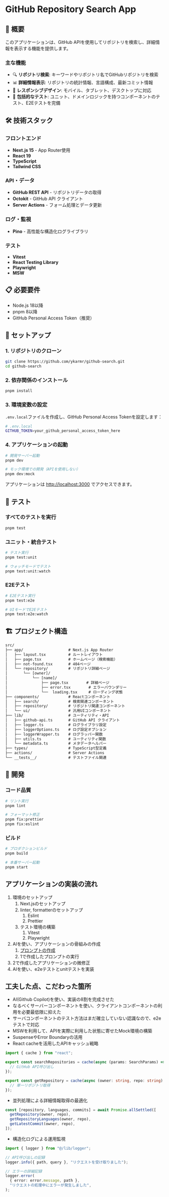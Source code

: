 # GitHub Repository Search App

## 🚀 概要

このアプリケーションは、GitHub APIを使用してリポジトリを検索し、詳細情報を表示する機能を提供します。

### 主な機能

- 🔍 **リポジトリ検索**: キーワードやリポジトリ名でGitHubリポジトリを検索
- 📊 **詳細情報表示**: リポジトリの統計情報、言語構成、最新コミット情報
- 📱 **レスポンシブデザイン**: モバイル、タブレット、デスクトップに対応
- 🧪 **包括的なテスト**: ユニット、ドメインロジックを持つコンポーネントのテスト、E2Eテストを完備

## 🛠 技術スタック

### フロントエンド

- **Next.js 15** - App Router使用
- **React 19**
- **TypeScript**
- **Tailwind CSS**

### API・データ

- **GitHub REST API** - リポジトリデータの取得
- **Octokit** - GitHub API クライアント
- **Server Actions** - フォーム処理とデータ更新

### ログ・監視

- **Pino** - 高性能な構造化ログライブラリ

### テスト

- **Vitest**
- **React Testing Library**
- **Playwright**
- **MSW**

## 📋 必要要件

- Node.js 18以降
- pnpm 8以降
- GitHub Personal Access Token（推奨）

## 🚀 セットアップ

### 1. リポジトリのクローン

```bash
git clone https://github.com/ykarmr/github-search.git
cd github-search
```

### 2. 依存関係のインストール

```bash
pnpm install
```

### 3. 環境変数の設定

`.env.local`ファイルを作成し、GitHub Personal Access Tokenを設定します：

```bash
# .env.local
GITHUB_TOKEN=your_github_personal_access_token_here
```

### 4. アプリケーションの起動

```bash
# 開発サーバー起動
pnpm dev

# モック環境での開発（APIを使用しない）
pnpm dev:mock
```

アプリケーションは <http://localhost:3000> でアクセスできます。

## 🧪 テスト

### すべてのテストを実行

```bash
pnpm test
```

### ユニット・統合テスト

```bash
# テスト実行
pnpm test:unit

# ウォッチモードでテスト
pnpm test:unit:watch
```

### E2Eテスト

```bash
# E2Eテスト実行
pnpm test:e2e

# UIモードでE2Eテスト
pnpm test:e2e:watch
```

## 🏗 プロジェクト構造

```txt
src/
├── app/                    # Next.js App Router
│   ├── layout.tsx          # ルートレイアウト
│   ├── page.tsx            # ホームページ（検索機能）
│   ├── not-found.tsx       # 404ページ
│   └── repository/         # リポジトリ詳細ページ
│       └── [owner]/
│           └── [name]/
│               ├── page.tsx        # 詳細ページ
│               ├── error.tsx        # エラーバウンダリー
│               └──  loading.tsx     # ローディング状態
├── components/             # Reactコンポーネント
│   ├── search/             # 検索関連コンポーネント
│   ├── repository/         # リポジトリ関連コンポーネント
│   └── ui/                 # 汎用UIコンポーネント
├── lib/                    # ユーティリティ・API
│   ├── github-api.ts       # GitHub API クライアント
│   ├── logger.ts           # ログライブラリ設定
│   ├── loggerOptions.ts    # ログ設定オプション
│   ├── loggerWrapper.ts    # ログラッパー関数
│   ├── utils.ts            # ユーティリティ関数
│   └── metadata.ts         # メタデータヘルパー
├── types/                  # TypeScript型定義
├── actions/                # Server Actions
└── __tests__/              # テストファイル関連
```

## 🔧 開発

### コード品質

```bash
# リント実行
pnpm lint

# フォーマット修正
pnpm fix:prettier
pnpm fix:eslint
```

### ビルド

```bash
# プロダクションビルド
pnpm build

# 本番サーバー起動
pnpm start
```

## アプリケーションの実装の流れ

1. 環境のセットアップ
   1. Next.jsのセットアップ
   2. linter, formatterのセットアップ
      1. Eslint
      2. Prettier
   3. テスト環境の構築
      1. Vitest
      2. Playwright
2. AIを使い、アプリケーションの骨組みの作成
   1. [プロンプトの作成](./prompt.md)
   2. 1で作成したプロンプトの実行
3. 2で作成したアプリケーションの微修正
4. AIを使い、e2eテストとunitテストを実装

## 工夫した点、こだわった箇所

- AI(Github Copilot)を使い、実装の8割を完成させた
- なるべくサーバーコンポーネントを使い、クライアントコンポーネントの利用を必要最低限に抑えた
- サーバコンポーネントのテスト方法はまだ確立していない認識なので、e2eテストで対応
- MSWを利用して、APIを実際に利用した状態に寄せたMock環境の構築
- SuspenseやError Boundaryの活用
- React cacheを活用したAPIキャッシュ戦略

```typescript
import { cache } from "react";

export const searchRepositories = cache(async (params: SearchParams) => {
  // GitHub API呼び出し
});

export const getRepository = cache(async (owner: string, repo: string) => {
  // 単一リポジトリ取得
});
```

- 並列処理による詳細情報取得の最適化

```typescript
const [repository, languages, commits] = await Promise.allSettled([
  getRepository(owner, repo),
  getRepositoryLanguages(owner, repo),
  getLatestCommit(owner, repo),
]);
```

- 構造化ログによる運用監視

```typescript
import { logger } from "@/lib/logger";

// API呼び出しの記録
logger.info({ path, query }, "リクエストを受け取りました");

// エラーの詳細記録
logger.error(
  { error: error.message, path },
  "リクエストの処理中にエラーが発生しました",
);
```
